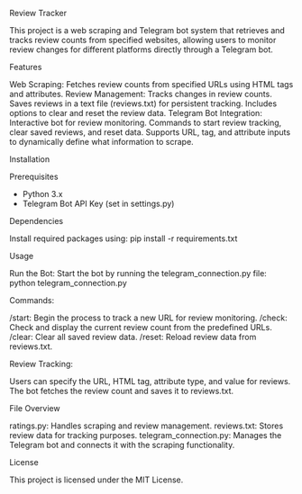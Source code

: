 Review Tracker

This project is a web scraping and Telegram bot system that retrieves and tracks review counts from specified websites, allowing users to monitor review changes for different platforms directly through a Telegram bot.

Features

Web Scraping: Fetches review counts from specified URLs using HTML tags and attributes.
Review Management: Tracks changes in review counts. Saves reviews in a text file (reviews.txt) for persistent tracking. Includes options to clear and reset the review data.
Telegram Bot Integration: Interactive bot for review monitoring. Commands to start review tracking, clear saved reviews, and reset data. Supports URL, tag, and attribute inputs to dynamically define what information to scrape.

Installation

Prerequisites
- Python 3.x
- Telegram Bot API Key (set in settings.py)

Dependencies

Install required packages using:
pip install -r requirements.txt

Usage

Run the Bot: Start the bot by running the telegram_connection.py file:
python telegram_connection.py

Commands:

/start: Begin the process to track a new URL for review monitoring.
/check: Check and display the current review count from the predefined URLs.
/clear: Clear all saved review data.
/reset: Reload review data from reviews.txt.

Review Tracking:

Users can specify the URL, HTML tag, attribute type, and value for reviews. The bot fetches the review count and saves it to reviews.txt.

File Overview

ratings.py: Handles scraping and review management.
reviews.txt: Stores review data for tracking purposes.
telegram_connection.py: Manages the Telegram bot and connects it with the scraping functionality.

License

This project is licensed under the MIT License.
